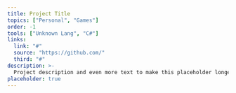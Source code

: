 ```yaml
---
title: Project Title
topics: ["Personal", "Games"]
order: -1
tools: ["Unknown Lang", "C#"]
links:
  link: "#"
  source: "https://github.com/"
  third: "#"
description: >-
  Project description and even more text to make this placeholder longer.
placeholder: true
---
```

